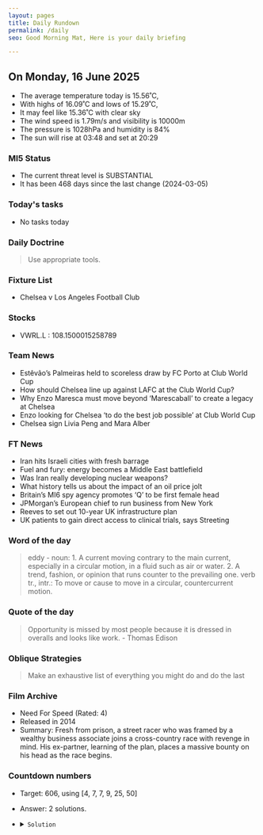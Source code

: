 ```yaml
---
layout: pages
title: Daily Rundown
permalink: /daily
seo: Good Morning Mat, Here is your daily briefing

---
```


<!-- weather_marker starts -->
## On Monday, 16 June 2025

- The average temperature today is 15.56˚C,
- With highs of 16.09˚C and lows of 15.29˚C,
- It may feel like 15.36˚C with clear sky
- The wind speed is 1.79m/s and visibility is 10000m
- The pressure is 1028hPa and humidity is 84%
- The sun will rise at 03:48 and set at 20:29

<!-- weather_marker ends -->

### MI5 Status
<!-- threat_marker starts -->
- The current threat level is <span class="highlighter">SUBSTANTIAL</span>
- It has been 468 days since the last change (2024-03-05)

<!-- threat_marker ends -->

### Today's tasks
<!-- task_marker starts -->
- No tasks today
<!-- task_marker ends -->

### Daily Doctrine
<!-- doctrine_marker starts -->
> Use appropriate tools.
<!-- doctrine_marker ends -->

### Fixture List

<!-- fixture_marker starts -->
- Chelsea v Los Angeles Football Club
<!-- fixture_marker ends -->

### Stocks

<!-- stocks_marker starts -->

- VWRL.L : 108.1500015258789 

<!-- stocks_marker ends -->

### Team News
<!-- news_marker starts -->

- Estêvão’s Palmeiras held to scoreless draw by FC Porto at Club World Cup
- How should Chelsea line up against LAFC at the Club World Cup?
- Why Enzo Maresca must move beyond ‘Marescaball’ to create a legacy at Chelsea
- Enzo looking for Chelsea ‘to do the best job possible’ at Club World Cup
- Chelsea sign Livia Peng and Mara Alber

<!-- news_marker ends -->

### FT News

<!-- ftnews_marker starts -->

- Iran hits Israeli cities with fresh barrage
- Fuel and fury: energy becomes a Middle East battlefield
- Was Iran really developing nuclear weapons?
- What history tells us about the impact of an oil price jolt
- Britain’s MI6 spy agency promotes ‘Q’ to be first female head
- JPMorgan’s European chief to run business from New York
- Reeves to set out 10-year UK infrastructure plan
- UK patients to gain direct access to clinical trials, says Streeting

<!-- ftnews_marker ends -->

### Word of the day

<!-- word_marker starts -->

 > eddy - noun: 1. A current moving contrary to the main current, especially in a circular motion, in a fluid such as air or water. 2. A trend, fashion, or opinion that runs counter to the prevailing one. verb tr., intr.: To move or cause to move in a circular, countercurrent motion.

<!-- word_marker ends -->

### Quote of the day
<!-- quote_marker starts -->

> Opportunity is missed by most people because it is dressed in overalls and looks like work. - Thomas Edison

<!-- quote_marker ends -->

### Oblique Strategies
<!-- eno_marker starts -->
> Make an exhaustive list of everything you might do and do the last

<!-- eno_marker ends -->

### Film Archive

<!-- film_marker starts -->
- Need For Speed (Rated: 4)
- Released in 2014
- Summary: Fresh from prison, a street racer who was framed by a wealthy business associate joins a cross-country race with revenge in mind. His ex-partner, learning of the plan, places a massive bounty on his head as the race begins.
<!-- film_marker ends -->

### Countdown numbers
<!-- game_marker starts -->

- Target: 606, using [4, 7, 7, 9, 25, 50]
- Answer: 2 solutions.

- <details><summary><code>Solution</code></summary>

  Solution: 50 x 9 + ( 25 + 7 + 7 ) x 4

   </details>

<!-- game_marker ends -->
